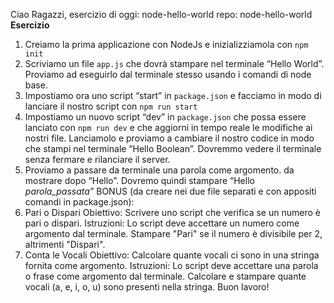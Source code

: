 Ciao Ragazzi,
esercizio di oggi: node-hello-world
repo: node-hello-world
**Esercizio**
1. Creiamo la prima applicazione con NodeJs e inizializziamola con `npm init`
2. Scriviamo un file `app.js` che dovrà stampare nel terminale “Hello World”. Proviamo ad eseguirlo dal terminale stesso usando i comandi di node base.
3. Impostiamo ora uno script “start” in `package.json` e facciamo in modo di lanciare il nostro script con `npm run start`
4. Impostiamo un nuovo script “dev” in `package.json` che possa essere lanciato con `npm run dev` e che aggiorni in tempo reale le modifiche ai nostri file. Lanciamolo e proviamo a cambiare il nostro codice in modo che stampi nel terminale “Hello Boolean”. Dovremmo vedere il terminale senza fermare e rilanciare il server.
5. Proviamo a passare da terminale una parola come argomento. da mostrare dopo “Hello”. Dovremo quindi stampare “Hello *parola_passata”*
BONUS (da creare nei due file separati e con appositi comandi in package.json):
1. Pari o Dispari
Obiettivo: Scrivere uno script che verifica se un numero è pari o dispari.
Istruzioni:
Lo script deve accettare un numero come argomento dal terminale.
Stampare "Pari" se il numero è divisibile per 2, altrimenti "Dispari".
2. Conta le Vocali
Obiettivo: Calcolare quante vocali ci sono in una stringa fornita come argomento.
Istruzioni:
Lo script deve accettare una parola o frase come argomento dal terminale.
Calcolare e stampare quante vocali (a, e, i, o, u) sono presenti nella stringa.
Buon lavoro!